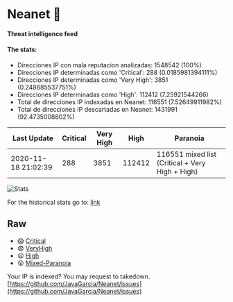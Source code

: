 # Neanet :hocho:
#### Threat intelligence feed
#### The stats:

- Direcciones IP con mala reputacion analizadas: 1548542 (100%)
- Direcciones IP determinadas como 'Critical':  288 (0.0185981394111%)
- Direcciones IP determinadas como 'Very High':  3851 (0.248685537751%)
- Direcciones IP determinadas como 'High':  112412 (7.25921544266)
- Total de direcciones IP indexadas en Neanet:  116551 (7.52649911982%)
- Total de direcciones IP descartadas en Neanet:  1431991 (92.4735008802%)

| Last Update | Critical | Very High | High | Paranoia |
| --- | --- | --- | --- | --- |
| 2020-11-18 21:02:39 | 288 | 3851 | 112412 | 116551 mixed list (Critical + Very High + High)|

![Stats](https://docs.google.com/spreadsheets/d/e/2PACX-1vSnaNMIXVabIpDJjufMlzH7poXnshF3mgd8Is1g9ytUEzVsP5my4Trn8f-xkoLLQ38xpL3HtmUexLo6/pubchart?oid=501124687&format=image)

For the historical stats go to: [link](/stats.csv)
## Raw
- :scream: [Critical](https://raw.githubusercontent.com/JavaGarcia/Neanet/master/blacklists/neanet_critical.txt)
- :fearful: [VeryHigh](https://raw.githubusercontent.com/JavaGarcia/Neanet/master/blacklists/neanet_veryHigh.txtt)
- :frowning: [High](https://raw.githubusercontent.com/JavaGarcia/Neanet/master/blacklists/neanet_high.txt)
- :dizzy_face: [Mixed-Paranoia](https://raw.githubusercontent.com/JavaGarcia/Neanet/master/blacklists/neanet_all.txt)


Your IP is indexed? You may request to takedown. [https://github.com/JavaGarcia/Neanet/issues](https://github.com/JavaGarcia/Neanet/issues)































































































































































































































































































































































































































































































































































































































































































































































































































































































































































































































































































































































































































































































































































































































































































































































































































































































































































































































































































































































































































































































































































































































































































































